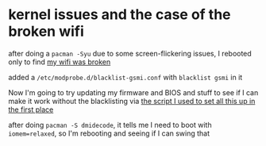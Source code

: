 # kernel issues and the case of the broken wifi

after doing a `pacman -Syu` due to some screen-flickering issues, I rebooted only to find [my wifi was broken](https://bbs.archlinux.org/viewtopic.php?pid=1871255#p1871255)

added a `/etc/modprobe.d/blacklist-gsmi.conf` with `blacklist gsmi` in it

Now I'm going to try updating my firmware and BIOS and stuff to see if I can make it work without the blacklisting via [the script I used to set all this up in the first place](https://mrchromebox.tech/#fwscript)

after doing `pacman -S dmidecode`, it tells me I need to boot with `iomem=relaxed`, so I'm rebooting and seeing if I can swing that
